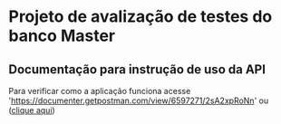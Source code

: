 # Projeto de avalização de testes do banco Master

## Documentação para instrução de uso da API


Para verificar como a aplicação funciona acesse 'https://documenter.getpostman.com/view/6597271/2sA2xpRoNn' ou ([clique aqui](https://documenter.getpostman.com/view/6597271/2sA2xpRoNn))
